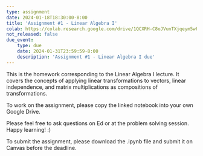```yaml
---
type: assignment
date: 2024-01-18T18:30:00-8:00
title: 'Assignment #1 - Linear Algebra I'
colab: https://colab.research.google.com/drive/1QCXRH-C8oJVunTXjqeym5wF6rAlRxK5d?usp=share_link
not_released: false
due_event: 
    type: due
    date: 2024-01-31T23:59:59-8:00
    description: 'Assignment #1 - Linear Algebra I due'
---
```

This is the homework corresponding to the Linear Algebra I lecture. It covers the concepts of applying linear transformations to vectors, linear independence, and matrix multiplications as compositions of transformations. 

To work on the assignment, please copy the linked notebook into your own Google Drive. 

Please feel free to ask questions on Ed or at the problem solving session. Happy learning! :)

To submit the assignment, please download the .ipynb file and submit it on Canvas before the deadline.

